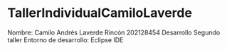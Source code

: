 # TallerIndividualCamiloLaverde

Nombre: Camilo Andrés Laverde Rincón 202128454
Desarrollo Segundo taller
Entorno de desarrollo: Eclipse IDE
